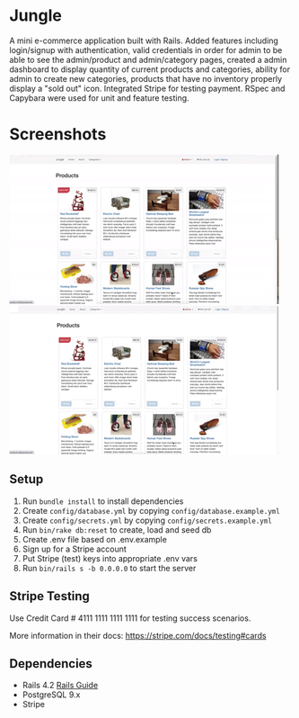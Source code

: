 # Jungle

A mini e-commerce application built with Rails. Added features including login/signup with authentication, valid credentials in order for admin to be able to see the admin/product and admin/category pages, created a admin dashboard to display quantity of current products and categories, ability for admin to create new categories, products that have no inventory properly display a "sold out" icon. Integrated Stripe for testing payment. RSpec and Capybara were used for unit and feature testing.

# Screenshots

![demo of jungle admin functionality](https://github.com/kourtneyhuget/jungle-rails/blob/master/docs/JungleAdmin.gif?raw=true)
![demo of jungle main functionality](https://github.com/kourtneyhuget/jungle-rails/blob/master/docs/JungleAnimatedGif.gif?raw=true)

## Setup

1. Run `bundle install` to install dependencies
2. Create `config/database.yml` by copying `config/database.example.yml`
3. Create `config/secrets.yml` by copying `config/secrets.example.yml`
4. Run `bin/rake db:reset` to create, load and seed db
5. Create .env file based on .env.example
6. Sign up for a Stripe account
7. Put Stripe (test) keys into appropriate .env vars
8. Run `bin/rails s -b 0.0.0.0` to start the server

## Stripe Testing

Use Credit Card # 4111 1111 1111 1111 for testing success scenarios.

More information in their docs: <https://stripe.com/docs/testing#cards>

## Dependencies

- Rails 4.2 [Rails Guide](http://guides.rubyonrails.org/v4.2/)
- PostgreSQL 9.x
- Stripe

